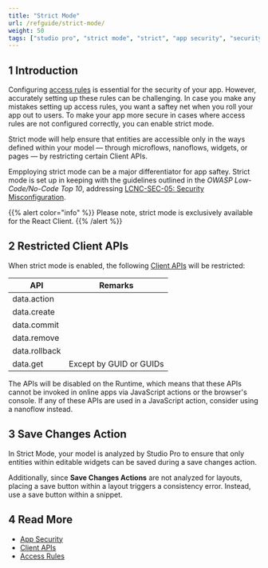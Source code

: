 ```yaml
---
title: "Strict Mode"
url: /refguide/strict-mode/
weight: 50
tags: ["studio pro", "strict mode", "strict", "app security", "security", "api"]
---
```


## 1 Introduction

Configuring [access rules](/refguide/access-rules/) is essential for the security of your app. However, accurately setting up these rules can be challenging. In case you make any mistakes setting up access rules, you want a saftey net when you roll your app out to users. To make your app more secure in cases where access rules are not configured correctly, you can enable strict mode. 

Strict mode will help ensure that entities are accessible only in the ways defined within your model — through microflows, nanoflows, widgets, or pages — by restricting certain Client APIs. 

Empploying strict mode can be a major differentiator for app saftey. Strict mode is set up in keeping with the guidelines outlined in the *OWASP Low-Code/No-Code Top 10*, addressing [LCNC-SEC-05: Security Misconfiguration](https://owasp.org/www-project-top-10-low-code-no-code-security-risks/content/2022/en/LCNC-SEC-05-Security-Misconfiguration).

{{% alert color="info" %}}
Please note, strict mode is exclusively available for the React Client.
{{% /alert %}}

## 2 Restricted Client APIs

When strict mode is enabled, the following [Client APIs](/apidocs-mxsdk/apidocs/client-api/) will be restricted:

| API           | Remarks                 |
|---------------|-------------------------|
| data.action   |                         |
| data.create   |                         |
| data.commit   |                         |
| data.remove   |                         |
| data.rollback |                         |
| data.get      | Except by GUID or GUIDs |

The APIs will be disabled on the Runtime, which means that these APIs cannot be invoked in online apps via JavaScript actions or the browser's console. If any of these APIs are used in a JavaScript action, consider using a nanoflow instead.

## 3 Save Changes Action

In Strict Mode, your model is analyzed by Studio Pro to ensure that only entities within editable widgets can be saved during a save changes action. 

Additionally, since **Save Changes Actions** are not analyzed for layouts, placing a save button within a layout triggers a consistency error. Instead, use a save button within a snippet.

## 4 Read More

* [App Security](/refguide/app-security/)
* [Client APIs](/apidocs-mxsdk/apidocs/client-api/)
* [Access Rules](/refguide/access-rules/)
